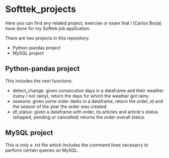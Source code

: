 # Softtek_projects
Here you can find any related project, exercise or exam that I (Carlos Borja) have done for my Softtek job application.

There are two projects in this repository:
* Python-pandas project
* MySQL project

## Python-pandas project
This includes the next functions.
* detect_change: given consecutive days in a dataframe and their weather (rainy / not rainy), return the days for which the weather got rainy.
* seasons: given some order dates in a dataframe, return the order_id and the season of the year the order was created.
* df_status: given a dataframe with order, its articles and article's status (shipped, pending or cancelled) returns the order overall status.

## MySQL project
This is only a .txt file which includes the command lines necesarry to perform certain queries on MySQL.
